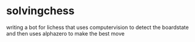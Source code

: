# solvingchess
writing a bot for lichess that uses computervision to detect the boardstate and then uses alphazero to make the best move
